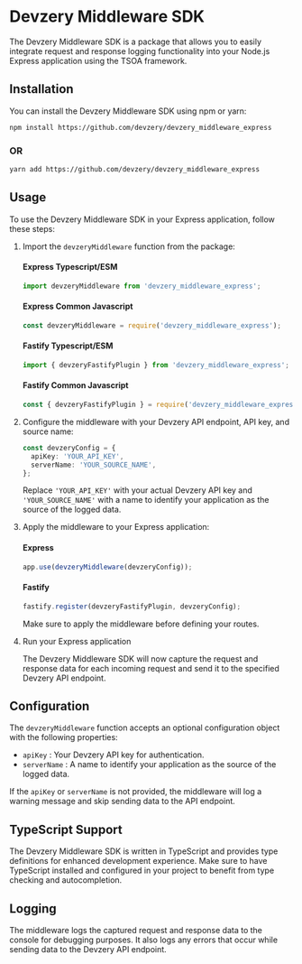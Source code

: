 # Devzery Middleware SDK

The Devzery Middleware SDK is a package that allows you to easily integrate request and response logging functionality into your Node.js Express application using the TSOA framework.

## Installation

You can install the Devzery Middleware SDK using npm or yarn:

```bash
npm install https://github.com/devzery/devzery_middleware_express
```
### OR

```bash
yarn add https://github.com/devzery/devzery_middleware_express
```


## Usage

To use the Devzery Middleware SDK in your Express application, follow these steps:

1. Import the `devzeryMiddleware` function from the package:

   #### Express Typescript/ESM
   ```typescript
   import devzeryMiddleware from 'devzery_middleware_express';
   ```
   #### Express Common Javascript
   ```javascript
   const devzeryMiddleware = require('devzery_middleware_express');
   ```
   #### Fastify Typescript/ESM
   ```typescript
   import { devzeryFastifyPlugin } from 'devzery_middleware_express';
   ```
   #### Fastify Common Javascript
   ```javascript
   const { devzeryFastifyPlugin } = require('devzery_middleware_express');
   ```

2. Configure the middleware with your Devzery API endpoint, API key, and source name:

   ```typescript
   const devzeryConfig = {
     apiKey: 'YOUR_API_KEY',
     serverName: 'YOUR_SOURCE_NAME',
   };
   ```


   Replace `'YOUR_API_KEY'` with your actual Devzery API key and `'YOUR_SOURCE_NAME'` with a name to identify your application as the source of the logged data.

3. Apply the middleware to your Express application:

   #### Express
   ```typescript
   app.use(devzeryMiddleware(devzeryConfig));
   ```
   
   #### Fastify
   ```javascript
   fastify.register(devzeryFastifyPlugin, devzeryConfig);
   ```

   Make sure to apply the middleware before defining your routes.

4. Run your Express application

   The Devzery Middleware SDK will now capture the request and response data for each incoming request and send it to the specified Devzery API endpoint.

## Configuration

The `devzeryMiddleware` function accepts an optional configuration object with the following properties:

- `apiKey` : Your Devzery API key for authentication.
- `serverName` : A name to identify your application as the source of the logged data.

If the `apiKey` or `serverName` is not provided, the middleware will log a warning message and skip sending data to the API endpoint.

## TypeScript Support

The Devzery Middleware SDK is written in TypeScript and provides type definitions for enhanced development experience. Make sure to have TypeScript installed and configured in your project to benefit from type checking and autocompletion.

## Logging

The middleware logs the captured request and response data to the console for debugging purposes. It also logs any errors that occur while sending data to the Devzery API endpoint.

